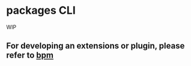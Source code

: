 # packages CLI

WIP

## For developing an extensions or plugin, please refer to [bpm](https://github.com/bridgedxyz/bpm)
